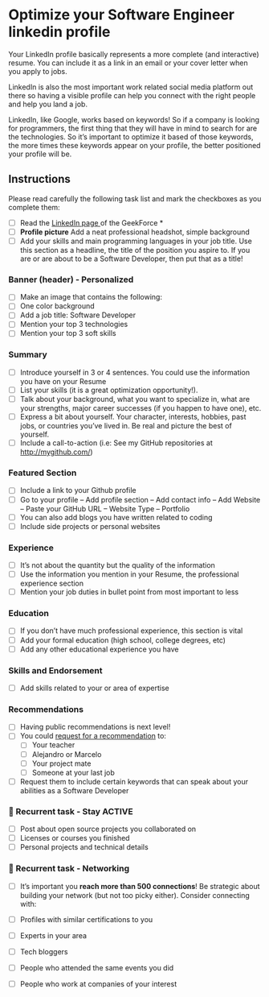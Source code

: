# Optimize your Software Engineer linkedin profile

Your LinkedIn profile basically represents a more complete (and interactive) resume. 
You can include it as a link in an email or your cover letter when you apply to jobs.

LinkedIn is also the most important work related social media platform out there so
having a visible profile can help you connect with the right people and help you land a
job.

LinkedIn, like Google, works based on keywords! So if a company is looking for
programmers, the first thing that they will have in mind to search for are the
technologies. So it’s important to optimize it based of those keywords, the more times
these keywords appear on your profile, the better positioned your profile will be.

## Instructions

Please read carefully the following task list and mark the checkboxes as you complete
them:

- [ ] Read the [LinkedIn page ](https://4geeksacademy.notion.site/About-LinkedIn-db2a04efb8f14f43a1c53e410d8d274d) of the GeekForce * 
- [ ] **Profile picture** Add a neat professional headshot, simple background
- [ ]  Add your skills and main programming languages in your job title. Use this section as a headline, the title of the position you aspire to. If you are or are about to be a Software Developer, then put that as a title!

### Banner (header) - Personalized

- [ ] Make an image that contains the following:
- [ ] One color background 
- [ ] Add a job title: Software Developer
- [ ] Mention your top 3 technologies
- [ ] Mention your top 3 soft skills 

### Summary

- [ ] Introduce yourself in 3 or 4 sentences. You could use the information you have on your Resume
- [ ] List your skills (it is a great optimization opportunity!). 
- [ ] Talk about your background, what you want to specialize in, what are your strengths, major career successes (if you happen to have one), etc.
- [ ] Express a bit about yourself. Your character, interests, hobbies, past jobs, or countries you’ve lived in. Be real and picture the best of yourself.
- [ ] Include a call-to-action (i.e: See my GitHub repositories at http://mygithub.com/)

### Featured Section
- [ ] Include a link to your Github profile 
- [ ] Go to your profile – Add profile section – Add contact info – Add Website – Paste your GitHub URL – Website Type – Portfolio
- [ ] You can also add blogs you have written related to coding 
- [ ] Include side projects or personal websites

### Experience

- [ ] It’s not about the quantity but the quality of the information 
- [ ] Use the information you mention in your Resume, the professional experience section
- [ ] Mention your job duties in bullet point from most important to less  

### Education

- [ ] If you don’t have much professional experience, this section is vital 
- [ ] Add your formal education (high school, college degrees, etc)
- [ ] Add any other educational experience you have 

### Skills and Endorsement
- [ ] Add skills related to your or area of expertise 

### Recommendations
- [ ] Having public recommendations is next level!
- [ ]  You could  [request for a recommendation](https://www.linkedin.com/help/linkedin/answer/a546682/request-a-recommendation?lang=en)  to: 
	- [ ] Your teacher 
	- [ ] Alejandro or Marcelo 
	- [ ] Your project mate 
	- [ ]  Someone at your last job 

- [ ] Request them to include certain keywords that can speak about your abilities as a Software Developer 

### 🔄  Recurrent task - Stay ACTIVE
- [ ] Post about open source projects you collaborated on 
- [ ]  Licenses or courses you finished 
- [ ]  Personal projects and technical details 

### 🔄  Recurrent task - Networking
- [ ] It’s important you **reach more than 500 connections**! Be strategic about building your network (but not too picky either). Consider connecting with: 
- [ ] Profiles with similar certifications to you
- [ ] Experts in your area 
- [ ] Tech bloggers 
- [ ] People who attended the same events you did 
- [ ] People who work at companies of your interest 

